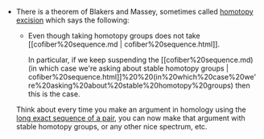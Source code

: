 












-   There is a theorem of Blakers and Massey, sometimes called [homotopy excision](homotopy%20excision) which says the following:
    -   Even though taking homotopy groups does not take [[cofiber%20sequence.md | cofiber%20sequence.html]].

        In particular, if we keep suspending the [[cofiber%20sequence.md) (in which case we're asking about stable homotopy groups | cofiber%20sequence.html]]%20%20(in%20which%20case%20we're%20asking%20about%20stable%20homotopy%20groups) then this is the case.

    Think about every time you make an argument in homology using the [long exact sequence of a pair](long%20exact%20sequence%20of%20a%20pair), you can now make that argument with stable homotopy groups, or any other nice spectrum, etc.
